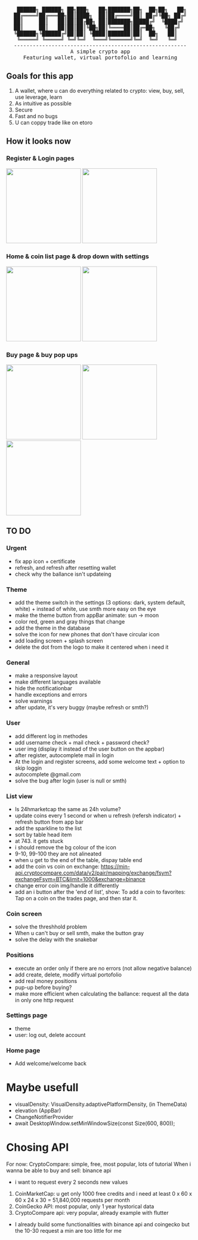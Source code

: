 <div align = "center">
<pre>
 ██████╗ ██████╗ ██╗███╗   ██╗███████╗██╗  ██╗██╗   ██╗
██╔════╝██╔═══██╗██║████╗  ██║██╔════╝██║ ██╔╝╚██╗ ██╔╝
██║     ██║   ██║██║██╔██╗ ██║███████╗█████╔╝  ╚████╔╝ 
██║     ██║   ██║██║██║╚██╗██║╚════██║██╔═██╗   ╚██╔╝  
╚██████╗╚██████╔╝██║██║ ╚████║███████║██║  ██╗   ██║   
 ╚═════╝ ╚═════╝ ╚═╝╚═╝  ╚═══╝╚══════╝╚═╝  ╚═╝   ╚═╝   
-------------------------------------------------------
A simple crypto app
Featuring wallet, virtual portofolio and learning
</pre>
</div>

## Goals for this app
1. A wallet, where u can do everything related to crypto: view, buy, sell, use leverage, learn
2. As intuitive as possible
3. Secure
4. Fast and no bugs
5. U can coppy trade like on etoro

## How it looks now
### Register & Login pages
<img src="CoinSky_screenshots\register.jpeg" width="200"/> <img src="CoinSky_screenshots\log in.jpeg" width="200"/>

### Home & coin list page & drop down with settings
<img src="CoinSky_screenshots\home screen.jpeg" width="200"/> <img src="CoinSky_screenshots\coin list.jpeg" width="200"/>

### Buy page & buy pop ups
<img src="CoinSky_screenshots\buy page.jpeg" width="200"/> <img src="CoinSky_screenshots\buy pop up.jpeg" width="200"/> <img src="CoinSky_screenshots\transaction succesful.jpeg" width="200"/>

## TO DO
### Urgent
- fix app icon + certificate
- refresh, and refresh after resetting wallet
- check why the ballance isn't updateing

### Theme
- add the theme switch in the settings (3 options: dark, system default, white) + instead of white, use smth more easy on the eye
- make the theme button from appBar animate: sun -> moon
- color red, green and gray things that change
- add the theme in the database
- solve the icon for new phones that don't have circular icon
- add loading screen + splash screen
- delete the dot from the logo to make it centered when i need it
### General
- make a responsive layout
- make different languages available
- hide the notificationbar
- handle exceptions and errors
- solve warnings
- after update, it's very buggy (maybe refresh or smth?)
### User
- add different log in methodes
- add username check + mail check + password check?
- user img (display it instead of the user button on the appbar)
- after register, autocomplete mail in login
- At the login and register screens, add some welcome text + option to skip loggin
- autocomplete @gmail.com
- solve the bug after login (user is null or smth)
### List view
- Is 24hmarketcap the same as 24h volume?
- update coins every 1 second or when u refresh (refersh indicator) + refresh button from app bar
- add the sparkline to the list
- sort by table head item
- at 743. it gets stuck
- i should remove the bg colour of the icon
- 9-10, 99-100 they are not alineated
- when u get to the end of the table, dispay table end
- add the coin vs coin on exchange: https://min-api.cryptocompare.com/data/v2/pair/mapping/exchange/fsym?exchangeFsym=BTC&limit=1000&exchange=binance
- change error coin img/handle it differently
- add an i button after the 'end of list', show: To add a coin to favorites: Tap on a coin on the trades page, and then star it.
### Coin screen
- solve the threshhold problem
- When u can't buy or sell smth, make the button gray
- solve the delay with the snakebar
### Positions
- execute an order only if there are no errors (not allow negative balance)
- add create, delete, modify virtual portofolio
- add real money positions
- pup-up before buying?
- make more efficient when calculating the ballance: request all the data in only one http request
### Settings page
- theme
- user: log out, delete account
### Home page
- Add welcome/welcome back

# Maybe usefull
- visualDensity: VisualDensity.adaptivePlatformDensity, (in ThemeData)
- elevation (AppBar)
- ChangeNotifierProvider
- await DesktopWindow.setMinWindowSize(const Size(600, 800));

# Chosing API
For now: CryptoCompare: simple, free, most popular, lots of tutorial
When i wanna be able to buy and sell: binance api
- i want to request every 2 seconds new values
1. CoinMarketCap: u get only 1000 free credits and i need at least 0 x 60 x 60 x 24 x 30 = 51,840,000 requests per month
2. CoinGecko API: most popular, only 1 year hystorical data
3. CryptoCompare api: very popular, already example with flutter 
- I already build some functionalities with binance api and coingecko but the 10-30 request a min are too little for me